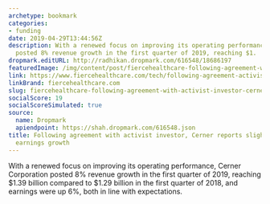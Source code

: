 ```yaml
---
archetype: bookmark
categories:
- funding
date: 2019-04-29T13:44:56Z
description: With a renewed focus on improving its operating performance, Cerner Corporation
  posted 8% revenue growth in the first quarter of 2019, reaching $1.
dropmark.editURL: http://radhikan.dropmark.com/616548/18686197
featuredImage: /img/content/post/fiercehealthcare-following-agreement-with-activist-investor-cerner-reports-slight-q1-revenue-earnings-growth.jpg
link: https://www.fiercehealthcare.com/tech/following-agreement-activist-investor-cerner-reports-slight-q1-revenue-earnings-growth
linkBrand: fiercehealthcare.com
slug: fiercehealthcare-following-agreement-with-activist-investor-cerner-reports-slight-q1-revenue-earnings-growth
socialScore: 19
socialScoreSimulated: true
source:
  name: Dropmark
  apiendpoint: https://shah.dropmark.com/616548.json
title: Following agreement with activist investor, Cerner reports slight Q1 revenue,
  earnings growth
---
```

With a renewed focus on improving its operating performance, Cerner Corporation posted 8% revenue growth in the first quarter of 2019, reaching $1.39 billion compared to $1.29 billion in the first quarter of 2018, and earnings were up 6%, both in line with expectations.